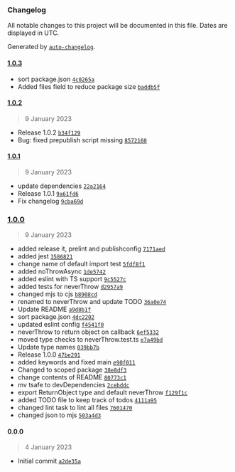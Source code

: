 ### Changelog

All notable changes to this project will be documented in this file. Dates are displayed in UTC.

Generated by [`auto-changelog`](https://github.com/CookPete/auto-changelog).

#### [1.0.3](https://github.com/aarondill/never-throw/compare/1.0.2...1.0.3)

- sort package.json [`4c0265a`](https://github.com/aarondill/never-throw/commit/4c0265a3b3cea0887d79c9cea9ebaf746d9e183a)
- Added files field to reduce package size [`baddb5f`](https://github.com/aarondill/never-throw/commit/baddb5fd8d72e82d111c6f0908e1773188055044)

#### [1.0.2](https://github.com/aarondill/never-throw/compare/1.0.1...1.0.2)

> 9 January 2023

- Release 1.0.2 [`b34f129`](https://github.com/aarondill/never-throw/commit/b34f12974651b331764846e2e3a08e8330d039ed)
- Bug: fixed prepublish script missing [`8572160`](https://github.com/aarondill/never-throw/commit/85721602fbce47cf3d01e701e292915fc3620ee7)

#### [1.0.1](https://github.com/aarondill/never-throw/compare/1.0.0...1.0.1)

> 9 January 2023

- update dependencies [`22a2164`](https://github.com/aarondill/never-throw/commit/22a21649b53d7bcaacdac1ef28849d51a19a78ca)
- Release 1.0.1 [`9a61fd6`](https://github.com/aarondill/never-throw/commit/9a61fd683cf00aa1ae57ec873adce80c95f4b4cd)
- Fix changelog [`9cba69d`](https://github.com/aarondill/never-throw/commit/9cba69d462a6d75c89aaf39c4d0f28fe410c40e5)

### [1.0.0](https://github.com/aarondill/never-throw/compare/0.0.0...1.0.0)

> 9 January 2023

- added release it, prelint and publishconfig [`7171aed`](https://github.com/aarondill/never-throw/commit/7171aed2d2068e5d4a3f2ff5c91d99a5ec53a3ef)
- added jest [`3586821`](https://github.com/aarondill/never-throw/commit/3586821a9fa9c269d5ecd92e7f9da371997752e9)
- change name of default import test [`5fdf8f1`](https://github.com/aarondill/never-throw/commit/5fdf8f1bb2ba2d0a6fa596258b1da994a5258dcf)
- added noThrowAsync [`1de5742`](https://github.com/aarondill/never-throw/commit/1de5742d6050a804c94616320185011140aae9d0)
- added eslint with TS support [`9c5527c`](https://github.com/aarondill/never-throw/commit/9c5527c68b0e136745ca8fad0d668046488e7014)
- added tests for neverThrow [`d2957a9`](https://github.com/aarondill/never-throw/commit/d2957a9e5bbf2dc3380c514019ea78dcb260a238)
- changed mjs to cjs [`b8908cd`](https://github.com/aarondill/never-throw/commit/b8908cd5cb3ff16c91952363045e92ac63242246)
- renamed to neverThrow and update TODO [`36a0e74`](https://github.com/aarondill/never-throw/commit/36a0e74f0d8d07338fca73a690905b8da07a9bc2)
- Update README [`a9d8b1f`](https://github.com/aarondill/never-throw/commit/a9d8b1f9f3bb0c266e0dabe64c7e9122bf13afdc)
- sort package.json [`4dc2202`](https://github.com/aarondill/never-throw/commit/4dc22025426a1acad1355cc223e58e499bd58fdb)
- updated eslint config [`f4541f0`](https://github.com/aarondill/never-throw/commit/f4541f06700e8780ae303dc76cd9341f5ec987f0)
- neverThrow to return object on callback [`6ef5332`](https://github.com/aarondill/never-throw/commit/6ef533218a6ed3940917a1a991892657cd9b3f38)
- moved type checks to neverThrow.test.ts [`e7a49bd`](https://github.com/aarondill/never-throw/commit/e7a49bdfbf8379e83a84742b249964e18b3871c5)
- Update type names [`039bb7b`](https://github.com/aarondill/never-throw/commit/039bb7b964e92d22b00b7d2e803a74c25b722257)
- Release 1.0.0 [`47be291`](https://github.com/aarondill/never-throw/commit/47be291a3737602d514ff23762d8fc31fd9bf455)
- added keywords and fixed main [`e90f011`](https://github.com/aarondill/never-throw/commit/e90f0110cb4120b315bdcc0f4b9597776b7c2da2)
- Changed to scoped package [`38e8df3`](https://github.com/aarondill/never-throw/commit/38e8df34e269349f2442780df69eae564c4e22c2)
- change contents of README [`80773c1`](https://github.com/aarondill/never-throw/commit/80773c13ad528f5e875cbc6899963ba1fdbb34b6)
- mv tsafe to devDependencies [`2cebddc`](https://github.com/aarondill/never-throw/commit/2cebddc77165e2d6e1a0839bdf0e2c0bab10c3a0)
- export ReturnObject type and default neverThrow [`f129f1c`](https://github.com/aarondill/never-throw/commit/f129f1c9775c35b622a18460b69a9046313a8856)
- added TODO file to keep track of todos [`4111a95`](https://github.com/aarondill/never-throw/commit/4111a95533e03db10ea94f321c7ae98f25791105)
- changed lint task to lint all files [`7601470`](https://github.com/aarondill/never-throw/commit/76014708ed362a4b1d46754a53d8db67b0f0c035)
- changed json to mjs [`503a4d3`](https://github.com/aarondill/never-throw/commit/503a4d31be252931731098e95be56583cce6c0c9)

#### 0.0.0

> 4 January 2023

- Initial commit [`a2de35a`](https://github.com/aarondill/never-throw/commit/a2de35a454d4cd9d1e92d5c70ae325f11617e276)

<!-- auto-changelog-above -->
